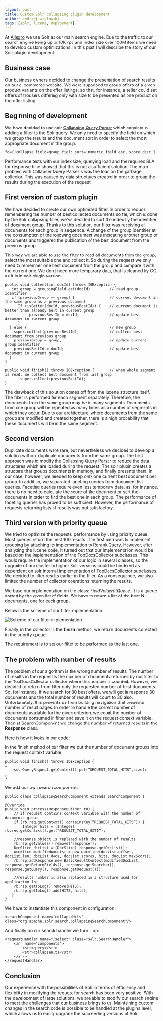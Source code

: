 ```yaml
---
layout: post
title: Custom Solr collapsing plugin development
author: andrzej.wislowski
tags: [solr, lucene, deployment]
---
```


At [Allegro](/about-us/) we use Solr as our main search engine. Due to the traffic to our search engine being up to 10K rps and index size 
over 100M items we need to develop custom optimizations. In this post I will describe the story of our Solr plugin development.

## Business case

Our business owners decided to change the presentation of search results on our e-commerce website. We were supposed 
to group offers of a given product variants on the offer listings, so that, for instance, a seller could set offers of 
trousers differing only with size to be presented as  one product on the offer listing.

## Beginning of development

We have decided to use solr [Collapsing Query Parser](https://lucene.apache.org/solr/guide/7_4/collapse-and-expand-results.html) 
which consists in adding a filter to the Solr query.  We only need to specify the field on which we group the results and the 
document sort in order to select the most appropriate document in the group.

```
fq={!collapse field=group_field sort='numeric_field asc, score desc'}
```

Performance tests with our index size, querying load and the required SLA for response time showed that this is not a sufficient 
solution. The main problem with Collapser Query Parser's was the load on the garbage collector. This was caused by data 
structures created in order to group the results during the execution of the request.

## First version of custom plugin

We have decided to create our own optimized filter. In order to reduce remembering the number of best collected documents so far,
which is done by the Solr collapsing filter, we’ve  decided to sort the index by the identifier of document group. Thanks to this 
solution, our filter was receiving all documents for each group in sequence.  A change of the group identifier at the consumption 
of the following document  was indicating another group of documents and triggered the publication of the best document from the 
previous group.

This way we are able to use the filter to read all documents from the group, select the most suitable one and collect it. So 
during the request we only need to remember one best document from the group and compare it with the current one. We don’t need 
more temporary data, that is cleaned by GC, as it is in solr plugin version.

```
public void collect(int docId) throws IOException {
   int group = groupingField.get(docId);        // read group identifier
   if (previousGroup == group) {                // current document in the same group as a previous document
      If (isBetter(docId, previousBestId)) {    // current document is better than already best in current group
           previousBestId = docId;              // update best document in current group
      }
  } else {                                      // new group
    super.collect(previousBestId);              // collect best document from previous group
    previousGroup = group;                      // update current group identifier
    previousBestId = docId;                     // update best document in current group
  }
}

public void finish() throws IOException {       // when whole segment is read, we collect best document from last group
       super.collect(previousBestId);
}

```

The drawback of this solution comes off from the lucene structure itself.  The filter is performed for each segment separately. 
Therefore, the documents from the same group may be in many segments. Documents from one group will be repeated as many times as 
a number of segments in which they occur. Due to our architecture, where documents from the same group are modified and created 
together, there is a high probability that these documents will be in the same segment.

## Second version

Duplicate documents were rare, but nevertheless we decided to develop a solution without duplicate documents from the same group. 
The first approach was to modify the Collapsing Query Parser to reduce the data structures which are loaded during the request. 
The solr plugin creates a structure that groups documents in memory, and finally presents them. In our case, however, we needed 
to keep only one current best document per group. In addition, we separated faceting queries from document list queries. Faceting 
queries require even less temporary data, as, for instance, there is no need to calculate the score of the document or sort the 
documents in order to find the best one in each group. The performance of faceting queries has proved to be sufficient. However, 
the performance of requests returning lists of results was not satisfactory.

## Third version with priority queue

We tried to optimize the requests’ performance by using priority queue. Most queries return the best 100 results. The first idea 
was to implement grouping by attaching its implementation to Rerank Query. However, after analyzing the lucene code, it turned 
out that our implementation would be based on the implementation of the TopDocsCollector subclasses. This would require the 
implementation of our logic in several classes, so the upgrade of our cluster to higher Solr versions could be hindered as 
dependent on solr internal implementation of TopDocsCollector subclasses. We decided to filter results earlier in the filter. 
As a consequence, we also limited the number of collector operations returning the results.

We base our implementation on the class: _FieldValueHitQueue_. It is a queue sorted by the given list of fields. We have to return 
a list of the best N documents, one for each group.

Below is the scheme of our filter implementation.

<img alt="Scheme of our filter implementation" 
src="/img/articles/2018-09-17-custom-solr-collapsing-plugin-development/algorithm.png" />

Finally, in the collector in the **finish** method, we return documents collected in the priority queue.

The requirement is to set our filter to be performed as the last one.

## The problem with number of results

The problem of our algorithm is the wrong number of results. The number of results in the request is the number of documents 
returned by our filter to the TopDocsCollector collector  where this number is counted. However, we decided to return from 
filter only the requested number of best documents. So, for instance, if we search for 30 best offers, we will get in response 
30 documents and the total number of results will count to 30 also. Unfortunately, this prevents us from building navigation 
that presents number of result pages. In order to handle the correct number of documents available for the given criterion, 
we count the number of documents consumed in filter and save it on the request context variable. Then at SearchComponent 
we change the number of returned results in the **Response** class.

Here is how it looks in our code:

In the finish method of our filter we put the number of document groups into the request context variable:
```
public void finish() throws IOException {
…
    solrQueryRequest.getContext().put(“REQUEST_TOTAL_HITS”,size);
…
}
```
We add our own search component:
```
public class CollapsingSearchComponent extends SearchComponent {

@Override
public void process(ResponseBuilder rb) {
    // if request contains context variable with the number of documents group
    if (rb.req.getContext().containsKey(“REQUEST_TOTAL_HITS”)) {
        Integer hits = (Integer) rb.req.getContext().get(“REQUEST_TOTAL_HITS”);

    //response object is replaced with the number of results
    rb.rsp.getValues().remove("response");
    DocSlice docList = (DocSlice) response.getDocList();
    DocSlice modifiedDocList = new DocSlice(docList.offset, docList.len, docList.docs, docList.scores, hits, docList.maxScore);
    rb.rsp.addResponse(new BasicResultContext(modifiedDocList, response.getReturnFields(), response.getSearcher(), response.getQuery(), response.getRequest()));

    //results number is also replaced in a structure used for application log
    rb.rsp.getToLog().remove(HITS);
    rb.rsp.getToLog().add(HITS, hits);
   }
}

```

We have to instantiate this component in configuration:
```
<searchComponent name="collapseHits" class="org.apache.solr.search.CollapsingSearchComponent"/>
```

And finally on our search handler we turn it on:
```
<requestHandler name="/select" class="solr.SearchHandler">
	<arr name="components">
		<str>query</str>
		<str>collapseHits</str>
	</arr>
</requestHandler>
```

## Conclusion

Our experience with the possibilities of Solr in terms of efficiency and flexibility in modifying the request for search 
has been very positive. With the development of large solutions, we are able to modify our search engine to meet the 
challenges that our business brings to us. Maintaining custom changes in the search code is possible to be handled at 
the plugins level, which allows us to easily upgrade the succeeding versions of Solr.

